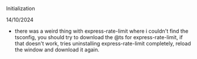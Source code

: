Initialization

14/10/2024
- there was a weird thing with express-rate-limit where i couldn't find the tsconfig, you should try to download the @ts for express-rate-limit, if that doesn't work, tries uninstalling express-rate-limit completely, reload the window and download it again.